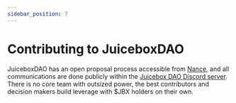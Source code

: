 ```yaml
---
sidebar_position: 7
---
```


# Contributing to JuiceboxDAO

JuiceboxDAO has an open proposal process accessible from [Nance](https://nance.app/s/juicebox), and all communications are done publicly within the [Juicebox DAO Discord server](https://discord.gg/juicebox/). There is no core team with outsized power, the best contributors and decision makers build leverage with $JBX holders on their own.
